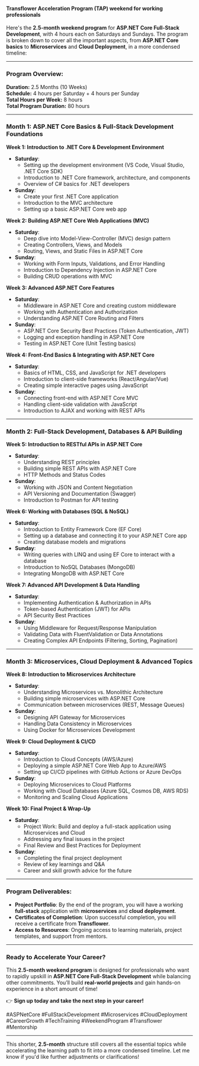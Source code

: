 #### Transflower Acceleration Program (TAP) weekend for working professionals


Here's the **2.5-month weekend program** for **ASP.NET Core Full-Stack Development**, with 4 hours each on Saturdays and Sundays. The program is broken down to cover all the important aspects, from **ASP.NET Core basics** to **Microservices** and **Cloud Deployment**, in a more condensed timeline:

---

### **Program Overview:**
**Duration:** 2.5 Months (10 Weeks)  
**Schedule:** 4 hours per Saturday + 4 hours per Sunday  
**Total Hours per Week:** 8 hours  
**Total Program Duration:** 80 hours

---

### **Month 1: ASP.NET Core Basics & Full-Stack Development Foundations**

**Week 1: Introduction to .NET Core & Development Environment**
- **Saturday**:  
  - Setting up the development environment (VS Code, Visual Studio, .NET Core SDK)  
  - Introduction to .NET Core framework, architecture, and components  
  - Overview of C# basics for .NET developers  
- **Sunday**:  
  - Create your first .NET Core application  
  - Introduction to the MVC architecture  
  - Setting up a basic ASP.NET Core web app

**Week 2: Building ASP.NET Core Web Applications (MVC)**
- **Saturday**:  
  - Deep dive into Model-View-Controller (MVC) design pattern  
  - Creating Controllers, Views, and Models  
  - Routing, Views, and Static Files in ASP.NET Core  
- **Sunday**:  
  - Working with Form Inputs, Validations, and Error Handling  
  - Introduction to Dependency Injection in ASP.NET Core  
  - Building CRUD operations with MVC

**Week 3: Advanced ASP.NET Core Features**
- **Saturday**:  
  - Middleware in ASP.NET Core and creating custom middleware  
  - Working with Authentication and Authorization  
  - Understanding ASP.NET Core Routing and Filters  
- **Sunday**:  
  - ASP.NET Core Security Best Practices (Token Authentication, JWT)  
  - Logging and exception handling in ASP.NET Core  
  - Testing in ASP.NET Core (Unit Testing basics)

**Week 4: Front-End Basics & Integrating with ASP.NET Core**
- **Saturday**:  
  - Basics of HTML, CSS, and JavaScript for .NET developers  
  - Introduction to client-side frameworks (React/Angular/Vue)  
  - Creating simple interactive pages using JavaScript  
- **Sunday**:  
  - Connecting front-end with ASP.NET Core MVC  
  - Handling client-side validation with JavaScript  
  - Introduction to AJAX and working with REST APIs

---

### **Month 2: Full-Stack Development, Databases & API Building**

**Week 5: Introduction to RESTful APIs in ASP.NET Core**
- **Saturday**:  
  - Understanding REST principles  
  - Building simple REST APIs with ASP.NET Core  
  - HTTP Methods and Status Codes  
- **Sunday**:  
  - Working with JSON and Content Negotiation  
  - API Versioning and Documentation (Swagger)  
  - Introduction to Postman for API testing

**Week 6: Working with Databases (SQL & NoSQL)**
- **Saturday**:  
  - Introduction to Entity Framework Core (EF Core)  
  - Setting up a database and connecting it to your ASP.NET Core app  
  - Creating database models and migrations  
- **Sunday**:  
  - Writing queries with LINQ and using EF Core to interact with a database  
  - Introduction to NoSQL Databases (MongoDB)  
  - Integrating MongoDB with ASP.NET Core

**Week 7: Advanced API Development & Data Handling**
- **Saturday**:  
  - Implementing Authentication & Authorization in APIs  
  - Token-based Authentication (JWT) for APIs  
  - API Security Best Practices  
- **Sunday**:  
  - Using Middleware for Request/Response Manipulation  
  - Validating Data with FluentValidation or Data Annotations  
  - Creating Complex API Endpoints (Filtering, Sorting, Pagination)

---

### **Month 3: Microservices, Cloud Deployment & Advanced Topics**

**Week 8: Introduction to Microservices Architecture**
- **Saturday**:  
  - Understanding Microservices vs. Monolithic Architecture  
  - Building simple microservices with ASP.NET Core  
  - Communication between microservices (REST, Message Queues)  
- **Sunday**:  
  - Designing API Gateway for Microservices  
  - Handling Data Consistency in Microservices  
  - Using Docker for Microservices Development

**Week 9: Cloud Deployment & CI/CD**
- **Saturday**:  
  - Introduction to Cloud Concepts (AWS/Azure)  
  - Deploying a simple ASP.NET Core Web App to Azure/AWS  
  - Setting up CI/CD pipelines with GitHub Actions or Azure DevOps  
- **Sunday**:  
  - Deploying Microservices to Cloud Platforms  
  - Working with Cloud Databases (Azure SQL, Cosmos DB, AWS RDS)  
  - Monitoring and Scaling Cloud Applications

**Week 10: Final Project & Wrap-Up**
- **Saturday**:  
  - Project Work: Build and deploy a full-stack application using Microservices and Cloud  
  - Addressing any final issues in the project  
  - Final Review and Best Practices for Deployment  
- **Sunday**:  
  - Completing the final project deployment  
  - Review of key learnings and Q&A  
  - Career and skill growth advice for the future

---

### **Program Deliverables:**
- **Project Portfolio**: By the end of the program, you will have a working **full-stack** application with **microservices** and **cloud deployment**.
- **Certificates of Completion**: Upon successful completion, you will receive a certificate from **Transflower**.
- **Access to Resources**: Ongoing access to learning materials, project templates, and support from mentors.

---

### **Ready to Accelerate Your Career?**

This **2.5-month weekend program** is designed for professionals who want to rapidly upskill in **ASP.NET Core Full-Stack Development** while balancing other commitments. You’ll build **real-world projects** and gain hands-on experience in a short amount of time!

👉 **Sign up today and take the next step in your career!**

#ASPNetCore #FullStackDevelopment #Microservices #CloudDeployment #CareerGrowth #TechTraining #WeekendProgram #Transflower #Mentorship

---

This shorter, **2.5-month** structure still covers all the essential topics while accelerating the learning path to fit into a more condensed timeline. Let me know if you'd like further adjustments or clarifications!
